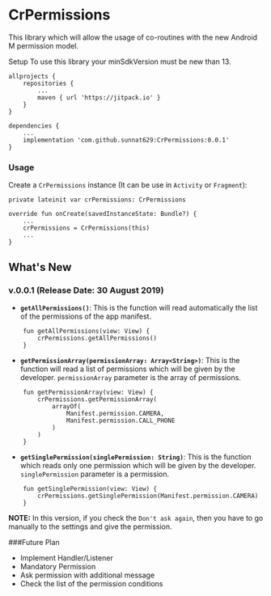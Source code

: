# CrPermissions
This library which will allow the usage of co-routines with the new Android M permission model.

Setup
To use this library your minSdkVersion must be new than 13.

```
allprojects {
    repositories {
        ...
        maven { url 'https://jitpack.io' }
    }
}
```

```
dependencies {
    ...
    implementation 'com.github.sunnat629:CrPermissions:0.0.1'
}
```

### Usage
Create a `CrPermissions` instance (It can be use in `Activity` or `Fragment`):

```
private lateinit var crPermissions: CrPermissions

override fun onCreate(savedInstanceState: Bundle?) {
    ...
    crPermissions = CrPermissions(this)
    ...
}
```
## What's New

### v.0.0.1 (Release Date: 30 August 2019)
- **`getAllPermissions()`**: This is the function will read automatically the list of the permissions of the app manifest.
```
    fun getAllPermissions(view: View) {
        crPermissions.getAllPermissions()
    }
```
- **`getPermissionArray(permissionArray: Array<String>)`**: This is the function will read a list of permissions which will be given by the developer. `permissionArray` parameter is the array of permissions.
```
    fun getPermissionArray(view: View) {
        crPermissions.getPermissionArray(
            arrayOf(
                Manifest.permission.CAMERA,
                Manifest.permission.CALL_PHONE
            )
        )
    }
```
- **`getSinglePermission(singlePermission: String)`**: This is the function which reads only one permission which will be given by the developer. `singlePermission` parameter is a permission.
```
    fun getSinglePermission(view: View) {
        crPermissions.getSinglePermission(Manifest.permission.CAMERA)
    }
```

**NOTE:** In this version, if you check the `Don't ask again`, then you have to go manually to the settings and give the permission.

###Future Plan
- Implement Handler/Listener
- Mandatory Permission
- Ask permission with additional message
- Check the list of the permission conditions


